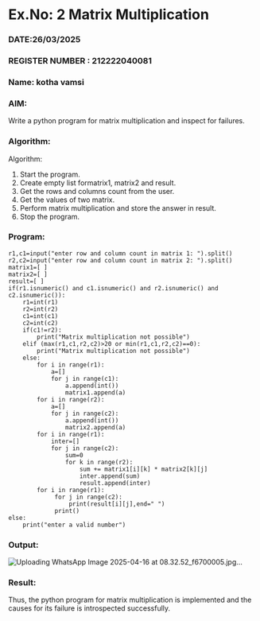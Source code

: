 # Ex.No: 2   Matrix Multiplication 

### DATE:26/03/2025                                                                            
### REGISTER NUMBER : 212222040081
### Name: kotha vamsi
### AIM: 
Write a python program for matrix multiplication and inspect for failures.
 
### Algorithm:

Algorithm:
1. Start the program.
2. Create empty list formatrix1, matrix2 and result.
3. Get the rows and columns count from the user.
4. Get the values of two matrix.
5. Perform matrix multiplication and store the answer in result.
6. Stop the program.
### Program:
```
r1,c1=input("enter row and column count in matrix 1: ").split()
r2,c2=input("enter row and column count in matrix 2: ").split()
matrix1=[ ]
matrix2=[ ]
result=[ ]
if(r1.isnumeric() and c1.isnumeric() and r2.isnumeric() and c2.isnumeric()):
    r1=int(r1)
    r2=int(r2)
    c1=int(c1)
    c2=int(c2)
    if(c1!=r2):
        print("Matrix multiplication not possible")
    elif (max(r1,c1,r2,c2)>20 or min(r1,c1,r2,c2)==0):
        print("Matrix multiplication not possible")
    else:
        for i in range(r1):
            a=[]
            for j in range(c1):
                a.append(int())
                matrix1.append(a)
        for i in range(r2):
            a=[]
            for j in range(c2):
                a.append(int())
                matrix2.append(a)
        for i in range(r1):
            inter=[]
            for j in range(c2):
                sum=0
                for k in range(r2):
                    sum += matrix1[i][k] * matrix2[k][j]
                    inter.append(sum)
                    result.append(inter)
        for i in range(r1):
             for j in range(c2):
                 print(result[i][j],end=" ")
             print()
else:
    print("enter a valid number")

```
### Output:
![Uploading WhatsApp Image 2025-04-16 at 08.32.52_f6700005.jpg…]()


### Result:
Thus, the python program for matrix multiplication is implemented and the causes for its failure is introspected successfully.

